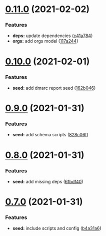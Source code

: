 # [0.11.0](https://github.com/bsord/rcvr-api/compare/0.10.0...0.11.0) (2021-02-02)


### Features

* **deps:** update dependencies ([c41a784](https://github.com/bsord/rcvr-api/commit/c41a7847d0cc8f97c5a9ae442ef2cd754be1de44))
* **orgs:** add orgs model ([117a244](https://github.com/bsord/rcvr-api/commit/117a244cd9a74278454926f368ec9c55dd9199af))



# [0.10.0](https://github.com/bsord/rcvr-api/compare/0.9.0...0.10.0) (2021-02-01)


### Features

* **seed:** add dmarc report seed ([162b046](https://github.com/bsord/rcvr-api/commit/162b046d96accb9264c5e7e6525e5622e43d4768))



# [0.9.0](https://github.com/bsord/rcvr-api/compare/0.8.0...0.9.0) (2021-01-31)


### Features

* **seed:** add schema scripts ([828c06f](https://github.com/bsord/rcvr-api/commit/828c06f73fdf3fc5b0a216c135f89ff8a4ae8f4d))



# [0.8.0](https://github.com/bsord/rcvr-api/compare/0.7.0...0.8.0) (2021-01-31)


### Features

* **seed:** add missing deps ([6fbdf40](https://github.com/bsord/rcvr-api/commit/6fbdf40dbf163080c418186a87847a68ca651576))



# [0.7.0](https://github.com/bsord/rcvr-api/compare/0.6.0...0.7.0) (2021-01-31)


### Features

* **seed:** include scripts and config ([b4a31a6](https://github.com/bsord/rcvr-api/commit/b4a31a6a113c398372c96fe33d704b4d420c912d))



